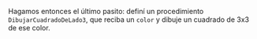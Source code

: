 Hagamos entonces el último pasito: definí un procedimiento `DibujarCuadradoDeLado3`, que reciba un `color` y dibuje un cuadrado de 3x3 de ese color.